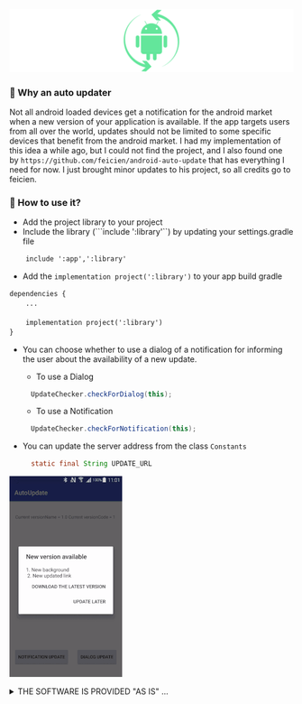 ![Android app updated](display/cover_udpated.png)

### 🤔 Why an auto updater

Not all android loaded devices get a notification for the android market when a new version of your application is available. If the app targets users from all over the world, updates should not be limited to some specific devices that benefit from the android market.
I had my implementation of this idea a while ago, but I could not find the project, and I also found one by ```https://github.com/feicien/android-auto-update``` that has everything I need for now.
I just brought minor updates to his project, so all credits go to feicien.

### 🔧 How to use it?

- Add the project library to your project
- Include the library (```include ':library'``) by updating your settings.gradle file

```xml
    include ':app',':library'
```
- Add the ```implementation project(':library')``` to your app build gradle

```xml
dependencies {
    ...

    implementation project(':library')
}

```

- You can choose whether to use a dialog of a notification for informing the user about the availability of a new update.

    - To use a Dialog
    ```java
      UpdateChecker.checkForDialog(this);
    ```
    
    - To use a Notification
    ```java
      UpdateChecker.checkForNotification(this);
    ```

- You can update the server address from the class ```Constants``` 

    ```java
      static final String UPDATE_URL
    ```
    
![Demo](display/updater.gif)
<details>
<summary>THE SOFTWARE IS PROVIDED "AS IS" ...</summary>

```md
THE SOFTWARE IS PROVIDED "AS IS", WITHOUT WARRANTY OF ANY KIND, EXPRESS OR IMPLIED, INCLUDING BUT NOT LIMITED TO THE WARRANTIES OF MERCHANTABILITY, FITNESS FOR A PARTICULAR PURPOSE AND NONINFRINGEMENT. IN NO EVENT SHALL THE AUTHORS OR COPYRIGHT HOLDERS BE LIABLE FOR ANY CLAIM, DAMAGES OR OTHER LIABILITY, WHETHER IN AN ACTION OF CONTRACT, TORT OR OTHERWISE, ARISING FROM, OUT OF OR IN CONNECTION WITH THE SOFTWARE OR THE USE OR OTHER DEALINGS IN THE SOFTWARE.
```

</details>
